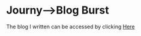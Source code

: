 # Journy-->Blog Burst

The blog I written can be accessed by clicking [Here](https://medium.com/@neerajayanth676789/journey-through-terminal-chaos-42caab519bb4)
